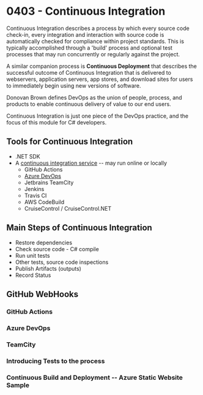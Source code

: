# 0403 - Continuous Integration

Continuous Integration describes a process by which every source code check-in, every integration and interaction with source code is automatically checked for compliance within project standards.  This is typically accomplished through a 'build' process and optional test processes that may run concurrently or regularly against the project.

A similar companion process is **Continuous Deployment** that describes the successful outcome of Continuous Integration that is delivered to webservers, application servers, app stores, and download sites for users to immediately begin using new versions of software.

Donovan Brown defines DevOps as the union of people, process, and products to enable continuous delivery of value to our end users.

Continuous Integration is just one piece of the DevOps practice, and the focus of this module for C# developers.

## Tools for Continuous Integration

- .NET SDK
- A [continuous integration service](https://github.com/ligurio/awesome-ci) -- may run online or locally
  - GitHub Actions
  - [Azure DevOps](https://docs.microsoft.com/azure/devops/pipelines/get-started/what-is-azure-pipelines?view=azure-devops)
  - Jetbrains TeamCity
  - Jenkins
  - Travis CI
  - AWS CodeBuild
  - CruiseControl / CruiseControl.NET

## Main Steps of Continuous Integration

- Restore dependencies
- Check source code - C# compile
- Run unit tests
- Other tests, source code inspections
- Publish Artifacts (outputs)
- Record Status

## GitHub WebHooks

### GitHub Actions

### Azure DevOps

### TeamCity

### Introducing Tests to the process

### Continuous Build and Deployment -- Azure Static Website Sample